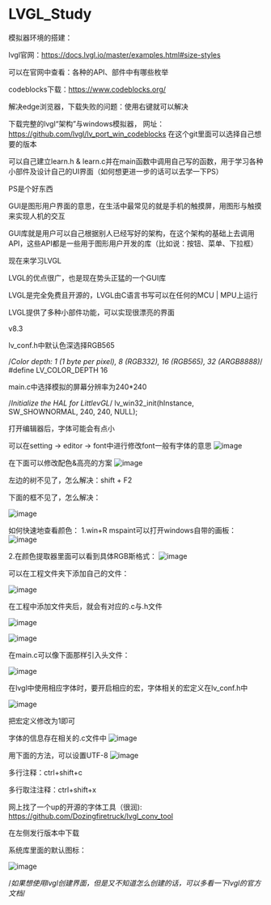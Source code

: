 # LVGL_Study
模拟器环境的搭建：

lvgl官网：https://docs.lvgl.io/master/examples.html#size-styles

可以在官网中查看：各种的API、部件中有哪些枚举

codeblocks下载：https://www.codeblocks.org/

解决edge浏览器，下载失败的问题：使用右键就可以解决

下载完整的lvgl“架构”与windows模拟器，
网址：https://github.com/lvgl/lv_port_win_codeblocks
在这个git里面可以选择自己想要的版本

可以自己建立learn.h & learn.c并在main函数中调用自己写的函数，用于学习各种小部件及设计自己的UI界面（如何想更进一步的话可以去学一下PS）

PS是个好东西

GUI是图形用户界面的意思，在生活中最常见的就是手机的触摸屏，用图形与触摸来实现人机的交互

GUI库就是用户可以自己根据别人已经写好的架构，在这个架构的基础上去调用API，这些API都是一些用于图形用户开发的库（比如说：按钮、菜单、下拉框）

现在来学习LVGL

LVGL的优点很广，也是现在势头正猛的一个GUI库

LVGL是完全免费且开源的，LVGL由C语言书写可以在任何的MCU | MPU上运行

LVGL提供了多种小部件功能，可以实现很漂亮的界面

v8.3

lv_conf.h中默认色深选择RGB565

/*Color depth: 1 (1 byte per pixel), 8 (RGB332), 16 (RGB565), 32 (ARGB8888)*/
#define LV_COLOR_DEPTH     16

main.c中选择模拟的屏幕分辨率为240*240

/*Initialize the HAL for LittlevGL*/
lv_win32_init(hInstance, SW_SHOWNORMAL, 240, 240, NULL);


打开编辑器后，字体可能会有点小

可以在setting -> editor -> font中进行修改font一般有字体的意思
![image](https://github.com/user-attachments/assets/24ec6161-4123-4871-997c-7de45ffb7489)

在下面可以修改配色&高亮的方案
![image](https://github.com/user-attachments/assets/5bb0da91-11f6-4795-b577-a6cecf1dbe05)

左边的树不见了，怎么解决：shift + F2

下面的框不见了，怎么解决：

![image](https://github.com/user-attachments/assets/ad6afb4a-6a3a-46bf-963b-0d0bdb997694)

如何快速地查看颜色：
1.win+R mspaint可以打开windows自带的画板：
![image](https://github.com/user-attachments/assets/a3d005e3-decb-49ae-8ddd-aa4f6545e124)

2.在颜色提取器里面可以看到具体RGB斯格式：
![image](https://github.com/user-attachments/assets/7156060b-88cf-4068-b9dd-888057119b86)


可以在工程文件夹下添加自己的文件：

![image](https://github.com/user-attachments/assets/9c17cee4-2aa6-4e04-98fa-f92378c164d9)

在工程中添加文件夹后，就会有对应的.c与.h文件

![image](https://github.com/user-attachments/assets/a953fadf-8239-4051-9cb1-e92e70931ffe)

![image](https://github.com/user-attachments/assets/45ef506f-ab12-4a0e-bf42-1cc280607102)


在main.c可以像下面那样引入头文件：

![image](https://github.com/user-attachments/assets/310883d4-a617-41bd-9946-f294efc8ef51)


在lvgl中使用相应字体时，要开启相应的宏，字体相关的宏定义在lv_conf.h中

![image](https://github.com/user-attachments/assets/b143e5ff-d3a4-4f02-a1ca-cf75d8c27a11)

把宏定义修改为1即可

字体的信息存在相关的.c文件中
![image](https://github.com/user-attachments/assets/3f52b79d-453c-4a3a-aada-3398bd2a9b1e)

用下面的方法，可以设置UTF-8
![image](https://github.com/user-attachments/assets/78ffb420-2432-495d-bb34-cb74789c719e)


多行注释：ctrl+shift+c

多行取注注释：ctrl+shift+x

网上找了一个up的开源的字体工具（很润):
https://github.com/Dozingfiretruck/lvgl_conv_tool

在左侧发行版本中下载


系统库里面的默认图标：

![image](https://github.com/user-attachments/assets/be036119-573b-4fef-9668-500dd00b626b)



/*如果想使用lvgl创建界面，但是又不知道怎么创建的话，可以多看一下lvgl的官方文档*/












